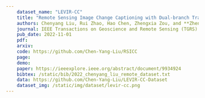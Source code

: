 ```yaml
---
    dataset_name: "LEVIR-CC"
    title: "Remote Sensing Image Change Captioning with Dual-branch Transformers: A New Method and a Large Scale Dataset"
    authors: Chenyang Liu, Rui Zhao, Hao Chen, Zhengxia Zou, and **Zhenwei Shi**
    journal: IEEE Transactions on Geoscience and Remote Sensing (TGRS)
    pub_date: 2022-11-01
    pdf: 
    arxiv: 
    code: https://github.com/Chen-Yang-Liu/RSICC
    page: 
    demo: 
    paper: https://ieeexplore.ieee.org/abstract/document/9934924
    bibtex: /static/bib/2022_chenyang_liu_remote_dataset.txt
    data: https://github.com/Chen-Yang-Liu/LEVIR-CC-Dataset
    dataset_img: /static/img/dataset/levir-cc.png
---
```

    